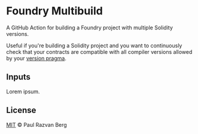 # Foundry Multibuild

A GitHub Action for building a Foundry project with multiple Solidity versions.

Useful if you're building a Solidity project and you want to continuously check that your contracts are
compatible with all compiler versions allowed by your [version pragma][version-pragma].

## Inputs

Lorem ipsum.

## License

[MIT](./LICENSE.md) © Paul Razvan Berg

<!-- Links -->

[version-pragma]: https://docs.soliditylang.org/en/v0.8.15/layout-of-source-files.html?highlight=pragma#version-pragma
